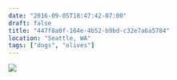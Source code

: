 ```yaml
---
date: "2016-09-05T18:47:42-07:00"
draft: false
title: "447f8a0f-164e-4b52-b9bd-c32e7a6a5784"
location: "Seattle, WA"
tags: ["dogs", "olives"]
---
```


![](https://d17enza3bfujl8.cloudfront.net/20160815_01_04.jpg)

